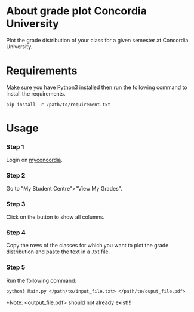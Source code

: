 About grade plot Concordia University
=====================================
Plot the grade distribution of your class for a given semester at Concordia University.

Requirements
============
Make sure you have [Python3](https://www.python.org/downloads/) installed then run the following command to install the requirements.
```
pip install -r /path/to/requirement.txt
```

Usage
=====
### Step 1
Login on [myconcordia](https://my.concordia.ca).

### Step 2
Go to "My Student Centre">"View My Grades".

### Step 3
Click on the button to show all columns.

### Step 4
Copy the rows of the classes for which you want to plot the grade distribution and paste the text in a .txt file.

### Step 5
Run the following command:
```
python3 Main.py </path/to/input_file.txt> </path/to/ouput_file.pdf>
```
*Note: <output_file.pdf> should not already exist!!!
